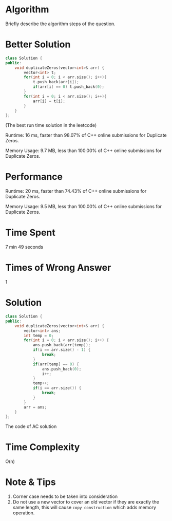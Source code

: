 # Algorithm

Briefly describe the algorithm steps of the question.

# Better Solution

```c++
class Solution {
public:
    void duplicateZeros(vector<int>& arr) {
        vector<int> t;
        for(int i = 0; i < arr.size(); i++){
            t.push_back(arr[i]);
            if(arr[i] == 0) t.push_back(0);
        }
        for(int i = 0; i < arr.size(); i++){
            arr[i] = t[i];
        }
    }
};
```

(The best run time solution in the leetcode)

Runtime: 16 ms, faster than 98.07% of C++ online submissions for Duplicate Zeros.

Memory Usage: 9.7 MB, less than 100.00% of C++ online submissions for Duplicate Zeros.

# Performance

Runtime: 20 ms, faster than 74.43% of C++ online submissions for Duplicate Zeros.

Memory Usage: 9.5 MB, less than 100.00% of C++ online submissions for Duplicate Zeros.

# Time Spent

7 min  49 seconds

# Times of Wrong Answer

1

# Solution

```c++
class Solution {
public:
    void duplicateZeros(vector<int>& arr) {
        vector<int> ans;
        int temp = 0;
        for(int i = 0; i < arr.size(); i++) {
            ans.push_back(arr[temp]);
            if(i == arr.size() - 1) {
                break;
            }
            if(arr[temp] == 0) {
                ans.push_back(0);
                i++;
            }
            temp++;
            if(i == arr.size()) {
                break;
            }
        }
        arr = ans;
    }
};
```

The code of AC solution

# Time Complexity

O(n)

# Note & Tips

1. Corner case needs to be taken into consideration
2. Do not use a new vector to cover an old vector if they are exactly the same length, this will cause `copy construction` which adds memory operation.
